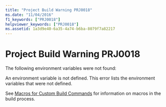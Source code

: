 ```yaml
---
title: "Project Build Warning PRJ0018"
ms.date: "11/04/2016"
f1_keywords: ["PRJ0018"]
helpviewer_keywords: ["PRJ0018"]
ms.assetid: 1a3d9e40-6a35-4a74-b6ba-8079f7a82217
---
```

# Project Build Warning PRJ0018

The following environment variables were not found:

An environment variable is not defined. This error lists the environment variables that were not defined.

See [Macros for Custom Build Commands](../../build/reference/common-macros-for-build-commands-and-properties.md) for information on macros in the build process.